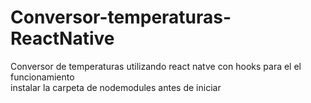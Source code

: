 # Conversor-temperaturas-ReactNative

Conversor de temperaturas utilizando react natve con hooks para el el funcionamiento                                                                  
instalar la carpeta de nodemodules antes de iniciar
